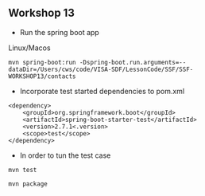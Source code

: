 ## Workshop 13

* Run the spring boot app

Linux/Macos
```
mvn spring-boot:run -Dspring-boot.run.arguments=--dataDir=/Users/cws/code/VISA-SDF/LessonCode/SSF/SSF-WORKSHOP13/contacts 
```

* Incorporate test started dependencies to pom.xml
```
<dependency>
    <groupId>org.springframework.boot</groupId>
    <artifactId>spring-boot-starter-test</artifactId>
    <version>2.7.1<.version>
    <scope>test</scope>
</dependency>
```

* In order to tun the test case
```
mvn test
```
```
mvn package
````
